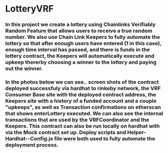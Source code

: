 # LotteryVRF

### In this project we create a lottery using Chainlinks Verifiably Random Feature that allows users to receive a true random number. We also use Chain Link Keepers to fully automate the lottery so that after enough users have entered (1 in this case), enough time interval has passed, and there is funds in the lottery contract, the Keepers will automatically execute and upkeep thererby choosing a winner to the lottery and paying out the winner. 

### In the photos below we can see.. screen shots of the contract deployed successfuly via hardhat to rinkeby network, the VRF Consumer Base site with the deployed contract address, the Keepers site with a history of a funded account and a couple "upkeeps", as well as Transaction confirmations on etherscan that shows enterLottery executed. We can also see the internal transactions that are used by the VRFCoordinator and the Keepers. This contract can also be run locally on hardhat with via the Mock contract set up. Deploy scripts and Helper-Hardhat--Config.js file were both used to fully automate the deployment process. 
